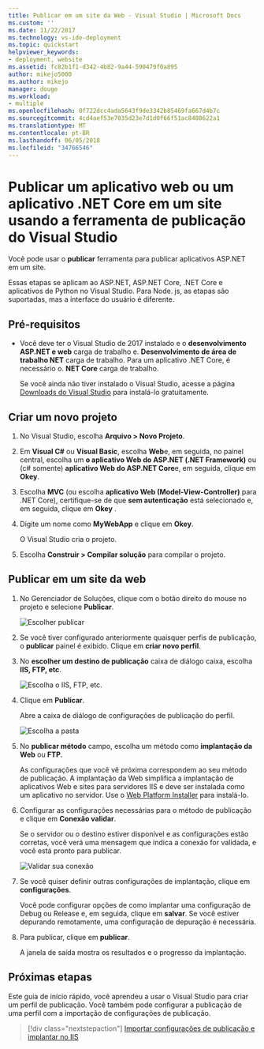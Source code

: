 ```yaml
---
title: Publicar em um site da Web - Visual Studio | Microsoft Docs
ms.custom: ''
ms.date: 11/22/2017
ms.technology: vs-ide-deployment
ms.topic: quickstart
helpviewer_keywords:
- deployment, website
ms.assetid: fc82b1f1-d342-4b82-9a44-590479f0a895
author: mikejo5000
ms.author: mikejo
manager: douge
ms.workload:
- multiple
ms.openlocfilehash: 0f722dcc4ada5643f9de3342b85469fa667d4b7c
ms.sourcegitcommit: 4cd4aef53e7035d23e7d1d0f66f51ac8480622a1
ms.translationtype: MT
ms.contentlocale: pt-BR
ms.lasthandoff: 06/05/2018
ms.locfileid: "34766546"
---
```

# <a name="publish-a-web-app-or-a-net-core-app-to-a-web-site-using-the-visual-studio-publish-tool"></a>Publicar um aplicativo web ou um aplicativo .NET Core em um site usando a ferramenta de publicação do Visual Studio

Você pode usar o **publicar** ferramenta para publicar aplicativos ASP.NET em um site.

Essas etapas se aplicam ao ASP.NET, ASP.NET Core, .NET Core e aplicativos de Python no Visual Studio. Para Node. js, as etapas são suportadas, mas a interface do usuário é diferente.

## <a name="prerequisites"></a>Pré-requisitos

* Você deve ter o Visual Studio de 2017 instalado e o **desenvolvimento ASP.NET e web** carga de trabalho e. **Desenvolvimento de área de trabalho NET** carga de trabalho. Para um aplicativo .NET Core, é necessário o. **NET Core** carga de trabalho.

    Se você ainda não tiver instalado o Visual Studio, acesse a página [Downloads do Visual Studio](https://www.visualstudio.com/downloads/?utm_medium=microsoft&utm_source=docs.microsoft.com&utm_campaign=button+cta&utm_content=download+vs2017) para instalá-lo gratuitamente.

## <a name="create-a-new-project"></a>Criar um novo projeto 

1. No Visual Studio, escolha **Arquivo > Novo Projeto**.

1. Em **Visual C#** ou **Visual Basic**, escolha **Web**e, em seguida, no painel central, escolha um **o aplicativo Web do ASP.NET (.NET Framework)** ou (c# somente) **aplicativo Web do ASP.NET Core**e, em seguida, clique em **Okey**.

1. Escolha **MVC** (ou escolha **aplicativo Web (Model-View-Controller)** para .NET Core), certifique-se de que **sem autenticação** está selecionado e, em seguida, clique em **Okey** .

1. Digite um nome como **MyWebApp** e clique em **Okey**.

    O Visual Studio cria o projeto.

1. Escolha **Construir > Compilar solução** para compilar o projeto.

## <a name="publish-to-a-web-site"></a>Publicar em um site da web

1. No Gerenciador de Soluções, clique com o botão direito do mouse no projeto e selecione **Publicar**.

    ![Escolher publicar](../deployment/media/quickstart-publish-aspnet.png "escolher publicar")

1. Se você tiver configurado anteriormente quaisquer perfis de publicação, o **publicar** painel é exibido. Clique em **criar novo perfil**.

1. No **escolher um destino de publicação** caixa de diálogo caixa, escolha **IIS, FTP, etc**.

    ![Escolha o IIS, FTP, etc.](../deployment/media/quickstart-publish-iis-ftp.png "escolha IIS, FTP, etc.")

1. Clique em **Publicar**.

    Abre a caixa de diálogo de configurações de publicação do perfil.

    ![Escolha a pasta](../deployment/media/quickstart-publish-settings-web.png "Escolher pasta")

1. No **publicar método** campo, escolha um método como **implantação da Web** ou **FTP**.

    As configurações que você vê próxima correspondem ao seu método de publicação. A implantação da Web simplifica a implantação de aplicativos Web e sites para servidores IIS e deve ser instalada como um aplicativo no servidor. Use o [Web Platform Installer](https://www.microsoft.com/web/downloads/platform.aspx) para instalá-lo.

1. Configurar as configurações necessárias para o método de publicação e clique em **Conexão validar**.

    Se o servidor ou o destino estiver disponível e as configurações estão corretas, você verá uma mensagem que indica a conexão for validada, e você está pronto para publicar.

    ![Validar sua conexão](../deployment/media/quickstart-publish-web-deploy.png "validar sua conexão")

1. Se você quiser definir outras configurações de implantação, clique em **configurações**.

    Você pode configurar opções de como implantar uma configuração de Debug ou Release e, em seguida, clique em **salvar**. Se você estiver depurando remotamente, uma configuração de depuração é necessária.

1. Para publicar, clique em **publicar**.

    A janela de saída mostra os resultados e o progresso da implantação.

## <a name="next-steps"></a>Próximas etapas

Este guia de início rápido, você aprendeu a usar o Visual Studio para criar um perfil de publicação. Você também pode configurar a publicação de uma perfil com a importação de configurações de publicação.

> [!div class="nextstepaction"]
> [Importar configurações de publicação e implantar no IIS](tutorial-import-publish-settings-iis.md)
